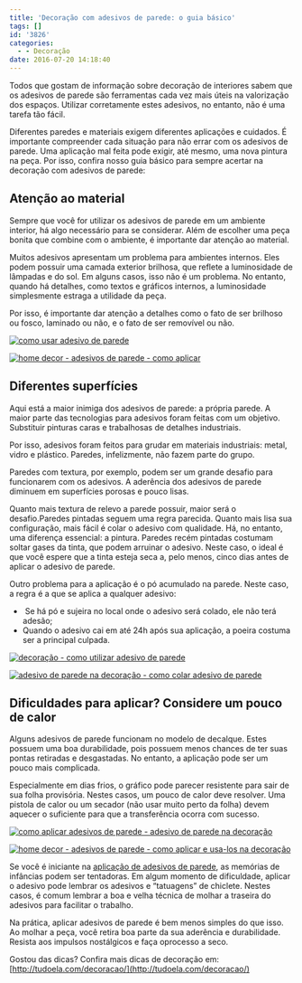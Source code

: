 ```yaml
---
title: 'Decoração com adesivos de parede: o guia básico'
tags: []
id: '3826'
categories:
  - - Decoração
date: 2016-07-20 14:18:40
---
```


Todos que gostam de informação sobre decoração de interiores sabem que os adesivos de parede são ferramentas cada vez mais úteis na valorização dos espaços. Utilizar corretamente estes adesivos, no entanto, não é uma tarefa tão fácil.

Diferentes paredes e materiais exigem diferentes aplicações e cuidados. É importante compreender cada situação para não errar com os adesivos de parede. Uma aplicação mal feita pode exigir, até mesmo, uma nova pintura na peça. Por isso, confira nosso guia básico para sempre acertar na decoração com adesivos de parede:

## Atenção ao material

Sempre que você for utilizar os adesivos de parede em um ambiente interior, há algo necessário para se considerar. Além de escolher uma peça bonita que combine com o ambiente, é importante dar atenção ao material.

Muitos adesivos apresentam um problema para ambientes internos. Eles podem possuir uma camada exterior brilhosa, que reflete a luminosidade de lâmpadas e do sol. Em alguns casos, isso não é um problema. No entanto, quando há detalhes, como textos e gráficos internos, a luminosidade simplesmente estraga a utilidade da peça.

Por isso, é importante dar atenção a detalhes como o fato de ser brilhoso ou fosco, laminado ou não, e o fato de ser removível ou não.

[![como usar adesivo de parede ](http://natalia.blog.br/wp-content/uploads/2016/07/Adesivos-de-parede-sala.jpg)](http://natalia.blog.br/wp-content/uploads/2016/07/Adesivos-de-parede-sala.jpg)

[![home decor - adesivos de parede - como aplicar ](http://natalia.blog.br/wp-content/uploads/2016/07/Adesivo-de-parede-quarto-feminino.jpg)](http://natalia.blog.br/wp-content/uploads/2016/07/Adesivo-de-parede-quarto-feminino.jpg)

## Diferentes superfícies

Aqui está a maior inimiga dos adesivos de parede: a própria parede. A maior parte das tecnologias para adesivos foram feitas com um objetivo. Substituir pinturas caras e trabalhosas de detalhes industriais.

Por isso, adesivos foram feitos para grudar em materiais industriais: metal, vidro e plástico. Paredes, infelizmente, não fazem parte do grupo.

Paredes com textura, por exemplo, podem ser um grande desafio para funcionarem com os adesivos. A aderência dos adesivos de parede diminuem em superfícies porosas e pouco lisas.

Quanto mais textura de relevo a parede possuir, maior será o desafio.Paredes pintadas seguem uma regra parecida. Quanto mais lisa sua configuração, mais fácil é colar o adesivo com qualidade. Há, no entanto, uma diferença essencial: a pintura. Paredes recém pintadas costumam soltar gases da tinta, que podem arruinar o adesivo. Neste caso, o ideal é que você espere que a tinta esteja seca a, pelo menos, cinco dias antes de aplicar o adesivo de parede.

Outro problema para a aplicação é o pó acumulado na parede. Neste caso, a regra é a que se aplica a qualquer adesivo:

*    Se há pó e sujeira no local onde o adesivo será colado, ele não terá adesão;
*   Quando o adesivo cai em até 24h após sua aplicação, a poeira costuma ser a principal culpada.

[![decoração - como utilizar adesivo de parede ](http://natalia.blog.br/wp-content/uploads/2016/07/Adesivos-de-parede-home-office.jpg)](http://natalia.blog.br/wp-content/uploads/2016/07/Adesivos-de-parede-home-office.jpg)

[![adesivo de parede na decoração - como colar adesivo de parede ](http://natalia.blog.br/wp-content/uploads/2016/07/Adesivos-de-parede-infantil.jpg)](http://natalia.blog.br/wp-content/uploads/2016/07/Adesivos-de-parede-infantil.jpg)

## Dificuldades para aplicar? Considere um pouco de calor

Alguns adesivos de parede funcionam no modelo de decalque. Estes possuem uma boa durabilidade, pois possuem menos chances de ter suas pontas retiradas e desgastadas. No entanto, a aplicação pode ser um pouco mais complicada.

Especialmente em dias frios, o gráfico pode parecer resistente para sair de sua folha provisória. Nestes casos, um pouco de calor deve resolver. Uma pistola de calor ou um secador (não usar muito perto da folha) devem aquecer o suficiente para que a transferência ocorra com sucesso.

[![como aplicar adesivos de parede - adesivo de parede na decoração ](http://natalia.blog.br/wp-content/uploads/2016/07/Adesivos-de-parede-quarto.jpg)](http://natalia.blog.br/wp-content/uploads/2016/07/Adesivos-de-parede-quarto.jpg)

[![home decor - adesivos de parede - como aplicar  e usa-los na decoração ](http://natalia.blog.br/wp-content/uploads/2016/07/Adesivos-de-parede.jpg)](http://natalia.blog.br/wp-content/uploads/2016/07/Adesivos-de-parede.jpg)

Se você é iniciante na [aplicação de adesivos de parede](http://tudoela.com/adesivo-de-parede/), as memórias de infâncias podem ser tentadoras. Em algum momento de dificuldade, aplicar o adesivo pode lembrar os adesivos e “tatuagens” de chiclete. Nestes casos, é comum lembrar a boa e velha técnica de molhar a traseira do adesivos para facilitar o trabalho.

Na prática, aplicar adesivos de parede é bem menos simples do que isso. Ao molhar a peça, você retira boa parte da sua aderência e durabilidade. Resista aos impulsos nostálgicos e faça oprocesso a seco.

Gostou das dicas? Confira mais dicas de decoração em: [http://tudoela.com/decoracao/](http://tudoela.com/decoracao/)